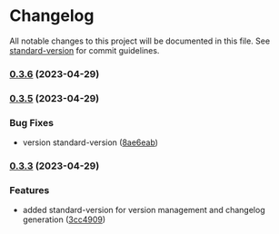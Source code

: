 # Changelog

All notable changes to this project will be documented in this file. See [standard-version](https://github.com/conventional-changelog/standard-version) for commit guidelines.

### [0.3.6](https://github.com/Nowlid/web-app/compare/v0.3.5...v0.3.6) (2023-04-29)

### [0.3.5](https://github.com/Nowlid/web-app/compare/v0.3.4...v0.3.5) (2023-04-29)

### Bug Fixes

* version standard-version ([8ae6eab](https://github.com/Nowlid/web-app/commit/8ae6eabc2eb3191be507b1493039fd57c21fd367))

### [0.3.3](https://github.com/Nowlid/web-app/compare/v0.3.3-alpha.1...v0.3.3) (2023-04-29)

### Features

* added standard-version for version management and changelog generation ([3cc4909](https://github.com/Nowlid/web-app/commit/3cc49097a2dcbf1b620987e32770b0ac5ac56036))
